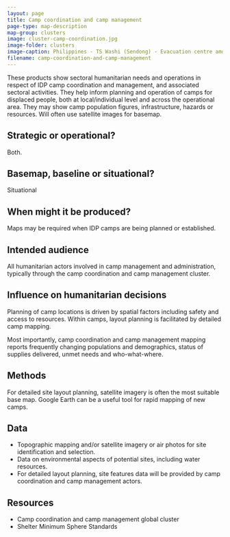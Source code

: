 ```yaml
---
layout: page
title: Camp coordination and camp management
page-type: map-description
map-group: clusters
image: cluster-camp-coordination.jpg
image-folder: clusters
image-caption: Philippines - TS Washi (Sendong) - Evacuation centre amd transitory site population, Cagayan de Or
filename: camp-coordination-and-camp-management
---
```

These products show sectoral humanitarian needs and operations in respect of IDP camp coordination and management, and associated sectoral activities. They help inform planning and operation of camps for displaced people, both at local/individual level and across the operational area. They may show camp population figures, infrastructure, hazards or resources. Will often use satellite images for basemap.

## Strategic or operational?

Both.

## Basemap, baseline or situational?

Situational

## When might it be produced?

Maps may be required when IDP camps are being planned or established.

## Intended audience

All humanitarian actors involved in camp management and administration, typically through the camp coordination and camp management cluster.

## Influence on humanitarian decisions

Planning of camp locations is driven by spatial factors including safety and access to resources. Within camps, layout planning is facilitated by detailed camp mapping.

Most importantly, camp coordination and camp management mapping reports frequently changing populations and demographics, status of supplies delivered, unmet needs and who-what-where.

## Methods

For detailed site layout planning, satellite imagery is often the most suitable base map. Google Earth can be a useful tool for rapid mapping of new camps.

## Data

* Topographic mapping and/or satellite imagery or air photos for site identification and selection.
* Data on environmental aspects of potential sites, including water resources.
* For detailed layout planning, site features data will be provided by camp coordination and camp management actors.

## Resources

* Camp coordination and camp management global cluster
* Shelter Minimum Sphere Standards

